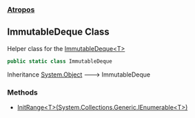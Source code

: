 ### [Atropos](./Atropos.md 'Atropos')
## ImmutableDeque Class
Helper class for the [ImmutableDeque&lt;T&gt;](./ImmutableDeque-T-.md 'Atropos.ImmutableDeque&lt;T&gt;')  
```csharp
public static class ImmutableDeque
```
Inheritance [System.Object](https://docs.microsoft.com/en-us/dotnet/api/System.Object 'System.Object') &#129106; ImmutableDeque  
### Methods
- [InitRange&lt;T&gt;(System.Collections.Generic.IEnumerable&lt;T&gt;)](./ImmutableDeque-InitRange-T-(IEnumerable-T-).md 'Atropos.ImmutableDeque.InitRange&lt;T&gt;(System.Collections.Generic.IEnumerable&lt;T&gt;)')
